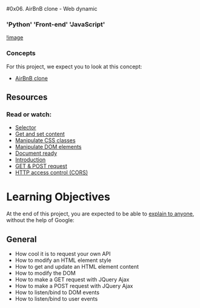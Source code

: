 #0x06. AirBnB clone - Web dynamic
### 'Python' 'Front-end' 'JavaScript'

[!image](https://s3.amazonaws.com/intranet-projects-files/concepts/74/hbnb_step5.png)

### Concepts
For this project, we expect you to look at this concept:

* [AirBnB clone](https://intranet.alxswe.com/concepts/74)

## Resources
### Read or watch:

* [Selector](https://intranet.alxswe.com/rltoken/Bl2mJVVG07XCP6E8qtsQMg)
* [Get and set content](https://intranet.alxswe.com/rltoken/oM3b0a0FGTy6AQ_UJ201Yw)
* [Manipulate CSS classes](https://intranet.alxswe.com/rltoken/LL2uScQvjWnj2ZEx2CzxXw)
* [Manipulate DOM elements](https://intranet.alxswe.com/rltoken/6JtTz9SaNX3AyVXht4tMYA)
* [Document ready](https://intranet.alxswe.com/rltoken/1AbzN1nEfBKoSjB-9kjmrA)
* [Introduction](https://intranet.alxswe.com/rltoken/OGDoIOd0cdmwDJFJy4aw5w)
* [GET & POST request](https://intranet.alxswe.com/rltoken/kmBzs_QPD72Oz--Yk80JHw)
* [HTTP access control (CORS)](https://intranet.alxswe.com/rltoken/tzqJx5SS5cF1BW_lAnXqqg)
# Learning Objectives
At the end of this project, you are expected to be able to [explain to anyone](https://intranet.alxswe.com/rltoken/_ii906pZ1sg8gkAF1dvsNQ), without the help of Google:

## General
* How cool it is to request your own API
* How to modify an HTML element style
* How to get and update an HTML element content
* How to modify the DOM
* How to make a GET request with JQuery Ajax
* How to make a POST request with JQuery Ajax
* How to listen/bind to DOM events
* How to listen/bind to user events
